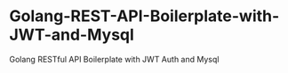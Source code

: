 # Golang-REST-API-Boilerplate-with-JWT-and-Mysql
Golang RESTful API Boilerplate with JWT Auth and Mysql
